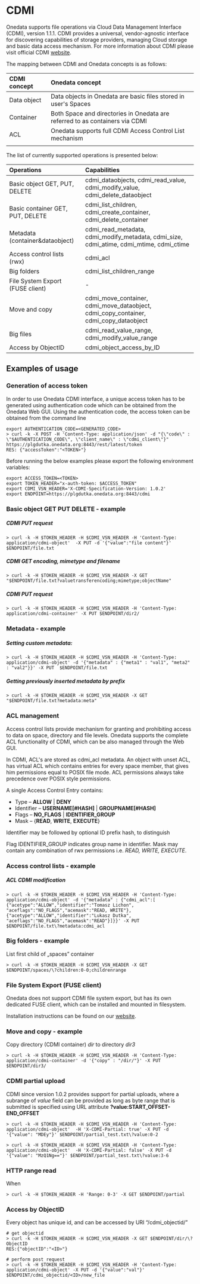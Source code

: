 
# CDMI

Onedata supports file operations via Cloud Data Management Interface (CDMI), version 1.1.1. 
CDMI provides a universal, vendor-agnostic interface for discovering capabilities of storage providers, managing Cloud storage and basic data access mechanism. 
For more information about CDMI please visit official CDMI [website](http://www.snia.org/cdmi).

The mapping between CDMI and Onedata concepts is as follows:

| CDMI concept | Onedata concept|
|:--------------------------------|:-------|
| Data object | Data objects in Onedata are basic files stored in user's Spaces|
| Container | Both Space and directories in Onedata are referred to as containers via CDMI |
| ACL | Onedata supports full CDMI Access Control List mechanism |
| | |

The list of currently supported operations is presented below:

| Operations                       | Capabilities                                                                            |
|:---------------------------------|:----------------------------------------------------------------------------------------|
| Basic object GET, PUT, DELETE      | cdmi_dataobjects, cdmi_read_value, cdmi_modify_value, cdmi_delete_dataobject            |
| Basic container GET, PUT, DELETE   | cdmi_list_children, cdmi_create_container, cdmi_delete_container                        |
| Metadata (container&dataobject)  | cdmi_read_metadata, cdmi_modify_metadata, cdmi_size, cdmi_atime, cdmi_mtime, cdmi_ctime |
| Access control lists (rwx)       | cdmi_acl |
| Big folders                      | cdmi_list_children_range |
| File System Export (FUSE client) | -                                                                                       |
| Move and copy                    | cdmi_move_container, cdmi_move_dataobject,  cdmi_copy_container, cdmi_copy_dataobject                                 |
| Big files                        | cdmi_read_value_range, cdmi_modify_value_range                                          |
| Access by ObjectID               | cdmi_object_access_by_ID                                                                |

## Examples of usage

### Generation of access token
In order to use Onedata CDMI interface, a unique access token has to be generated using authentication code which can be obtained from the Onedata Web GUI. Using the authentication code, the access token can be obtained from the command line

~~~
export AUTHENTICATION_CODE=<GENERATED_CODE>
> curl -k -X POST -H 'Content-Type: application/json' -d "{\"code\" : \"$AUTHENTICATION_CODE\", \"client_name\" : \"cdmi_client\"}" https://plgdutka.onedata.org:8443/rest/latest/token
RES: {"accessToken":"<TOKEN>"}
~~~

Before running the below examples please export the following environment variables:
~~~
export ACCESS_TOKEN=<TOKEN>
export TOKEN_HEADER="x-auth-token: $ACCESS_TOKEN"
export CDMI_VSN_HEADER='X-CDMI-Specification-Version: 1.0.2'
export ENDPOINT=https://plgdutka.onedata.org:8443/cdmi
~~~


### Basic object GET PUT DELETE - example


##### CDMI PUT request
~~~
> curl -k -H $TOKEN_HEADER -H $CDMI_VSN_HEADER -H 'Content-Type: application/cdmi-object'  -X PUT -d '{"value":"file content"}' $ENDPOINT/file.txt
~~~



##### CDMI GET encoding, mimetype and filename
~~~
> curl -k -H $TOKEN_HEADER -H $CDMI_VSN_HEADER -X GET "$ENDPOINT/file.txt?valuetransferencoding;mimetype;objectName"
~~~


##### CDMI PUT request
~~~
> curl -k -H $TOKEN_HEADER -H $CDMI_VSN_HEADER -H 'Content-Type: application/cdmi-container' -X PUT $ENDPOINT/dir2/
~~~

### Metadata - example
##### Setting custom metadata:
~~~
> curl -k -H $TOKEN_HEADER -H $CDMI_VSN_HEADER -H 'Content-Type: application/cdmi-object' -d '{"metadata" : {"meta1" : "val1", "meta2" : "val2"}}' -X PUT  $ENDPOINT/file.txt
~~~

##### Getting previously inserted metadata by prefix
~~~
> curl -k -H $TOKEN_HEADER -H $CDMI_VSN_HEADER -X GET "$ENDPOINT/file.txt?metadata:meta"
~~~

### ACL management

Access control lists provide mechanism for granting and prohibiting access to data on space, directory and file levels. Onedata supports the complete ACL functionality of CDMI, which can be also managed through the Web GUI.


In CDMI, ACL's are stored as cdmi_acl metadata. An object with unset ACL, has virtual ACL which contains entries for every space member, that gives him permissions equal to POSIX file mode. ACL permissions always take precedence over POSIX style permissions.

A single Access Control Entry contains:
 * Type – **ALLOW** | **DENY**
 * Identifier – **USERNAME[#HASH]** | **GROUPNAME[#HASH]**
 * Flags – **NO_FLAGS** | **IDENTIFIER_GROUP**
 * Mask – {**READ**, **WRITE**, **EXECUTE**}

Identifier may be followed by optional ID prefix hash, to distinguish 

Flag IDENTIFIER_GROUP indicates group name in identifier. Mask may contain any combination of rwx permissions i.e. *READ, WRITE, EXECUTE*.


### Access control lists - example
##### ACL CDMI modification
~~~
> curl -k -H $TOKEN_HEADER -H $CDMI_VSN_HEADER -H 'Content-Type: application/cdmi-object' -d '{"metadata" : {"cdmi_acl":[
{"acetype":"ALLOW","identifier":"Tomasz Lichon", "aceflags":"NO_FLAGS","acemask":"READ, WRITE"}, {"acetype":"ALLOW","identifier":"Lukasz Dutka", "aceflags":"NO_FLAGS","acemask":"READ"}]}}' -X PUT  $ENDPOINT/file.txt\?metadata:cdmi_acl
~~~

### Big folders - example
List first child of „spaces” container
~~~
> curl -k -H $TOKEN_HEADER -H $CDMI_VSN_HEADER -X GET $ENDPOINT/spaces/\?children:0-0;childrenrange
~~~

### File System Export (FUSE client)

Onedata does not support CDMI file system export, but has its own dedicated FUSE client, which can be installed and mounted in filesystem.

Installation instructions can be found on our [website](https://onedata.org/download).

### Move and copy - example
Copy directory (CDMI container) *dir* to directory *dir3*
~~~
> curl -k -H $TOKEN_HEADER -H $CDMI_VSN_HEADER -H 'Content-Type: application/cdmi-container' -d '{"copy" : "/dir/"}' -X PUT $ENDPOINT/dir3/
~~~
### CDMI partial upload

CDMI since version 1.0.2 provides support for partial uploads, where a subrange of *value* field can be provided as long as byte range that is submitted is specified using URL attribute **?value:START_OFFSET-END_OFFSET**
~~~
> curl -k -H $TOKEN_HEADER -H $CDMI_VSN_HEADER -H 'Content-Type: application/cdmi-object'  -H 'X-CDMI-Partial: true' -X PUT -d '{"value": "MDEy"}' $ENDPOINT/partial_test.txt\?value:0-2

> curl -k -H $TOKEN_HEADER -H $CDMI_VSN_HEADER -H 'Content-Type: application/cdmi-object'  -H 'X-CDMI-Partial: false' -X PUT -d '{"value": "MzQ1Ng=="}' $ENDPOINT/partial_test.txt\?value:3-6
~~~

### HTTP range read
When 
~~~
> curl -k -H $TOKEN_HEADER -H 'Range: 0-3' -X GET $ENDPOINT/partial
~~~

### Access by ObjectID
Every object has unique id, and can be accessed by URI “/cdmi_objectid/<ObjectID>”
~~~
# get objectid
> curl -k -H $TOKEN_HEADER -H $CDMI_VSN_HEADER -X GET $ENDPOINT/dir/\?ObjectID
RES:{"objectID":"<ID>"}

# perform post request
> curl -k -H $TOKEN_HEADER -H $CDMI_VSN_HEADER -H 'Content-Type: application/cdmi-object' -X PUT -d '{"value":"val"}' $ENDPOINT/cdmi_objectid/<ID>/new_file
~~~

<!-- ### Authorization via certificates
Generate .pem encoded public key from your certificate -->
